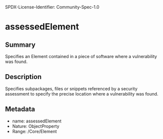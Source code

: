 SPDX-License-Identifier: Community-Spec-1.0

# assessedElement

## Summary

Specifies an Element contained in a piece of software where a vulnerability was
found.

## Description

Specifies subpackages, files or snippets referenced by a security assessment
to specify the precise location where a vulnerability was found.

## Metadata

- name: assessedElement
- Nature: ObjectProperty
- Range: /Core/Element
